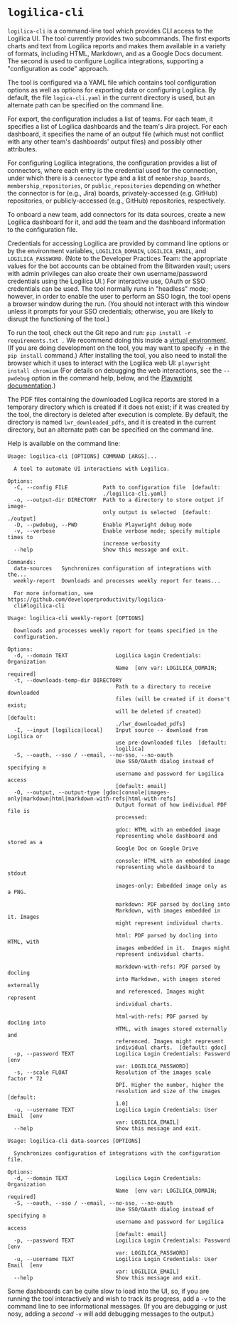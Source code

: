 # `logilica-cli`

`logilica-cli` is a command-line tool which provides CLI access to the Logilica
UI.  The tool currently provides two subcommands.  The first exports charts and
text from Logilica reports and makes them available in a variety of formats,
including HTML, Markdown, and as a Google Docs document.  The second is used to
configure Logilica integrations, supporting a "configuration as code" approach.

The tool is configured via a YAML file which contains tool configuration
options as well as options for exporting data or configuring Logilica.  By
default, the file `logica-cli.yaml` in the current directory is used, but an
alternate path can be specified on the command line.

For export, the configuration includes a list of teams.  For each team, it
specifies a list of Logilica dashboards and the team's Jira project.  For each
dashboard, it specifies the name of an output file (which must not conflict
with any other team's dashboards' output files) and possibly other attributes.

For configuring Logilica integrations, the configuration provides a list of
connectors, where each entry is the credential used for the connection, under
which there is a `connector` type and a list of `membership_boards`,
`membership_repositories`, or `public_repositories` depending on whether the
connector is for (e.g., Jira) boards, privately-accessed (e.g. GitHub)
repositories, or publicly-accessed (e.g., GitHub) repositories, respectively.

To onboard a new team, add connectors for its data sources, create a new
Logilica dashboard for it, and add the team and the dashboard information to
the configuration file.

Credentials for accessing Logilica are provided by command line options or by
the environment variables, `LOGILICA_DOMAIN`, `LOGILICA_EMAIL`, and
`LOGILICA_PASSWORD`.  (Note to the Developer Practices Team:  the appropriate
values for the bot accounts can be obtained from the Bitwarden vault; users
with admin privileges can also create their own username/password credentials
using the Logilica UI.)  For interactive use, OAuth or SSO credentials can be
used. The tool normally runs in "headless" mode; however, in order to enable
the user to perform an SSO login, the tool opens a browser window during the
run.  (You should not interact with this window unless it prompts for your SSO
credentials; otherwise, you are likely to disrupt the functioning of the tool.)

To run the tool, check out the Git repo and run:
```pip install -r requirements.txt .```
We recommend doing this inside a [virtual environment](https://docs.python.org/3/library/venv.html).
(If you are doing development on the tool, you may want to specify `-e` in the
`pip install` command.)  After installing the tool, you also need to install
the browser which it uses to interact with the Logilica web UI:
```playwright install chromium```  (For details on debugging the web interactions,
see the `--pwdebug` option in the command help, below, and the
[Playwright documentation](https://playwright.dev/python/docs/running-tests).)

The PDF files containing the downloaded Logilica reports are stored in a
temporary directory which is created if it does not exist; if it was created by
the tool, the directory is deleted after execution is complete.  By default,
the directory is named `lwr_downloaded_pdfs`, and it is created in the current
directory, but an alternate path can be specified on the command line.

Help is available on the command line:
```text
Usage: logilica-cli [OPTIONS] COMMAND [ARGS]...

  A tool to automate UI interactions with Logilica.

Options:
  -C, --config FILE           Path to configuration file  [default:
                              ./logilica-cli.yaml]
  -o, --output-dir DIRECTORY  Path to a directory to store output if image-
                              only output is selected  [default: ./output]
  -D, --pwdebug, --PWD        Enable Playwright debug mode
  -v, --verbose               Enable verbose mode; specify multiple times to
                              increase verbosity
  --help                      Show this message and exit.

Commands:
  data-sources   Synchronizes configuration of integrations with the...
  weekly-report  Downloads and processes weekly report for teams...

  For more information, see https://github.com/developerproductivity/logilica-
  cli#logilica-cli

```

```text
Usage: logilica-cli weekly-report [OPTIONS]

  Downloads and processes weekly report for teams specified in the
  configuration.

Options:
  -d, --domain TEXT               Logilica Login Credentials: Organization
                                  Name  [env var: LOGILICA_DOMAIN; required]
  -t, --downloads-temp-dir DIRECTORY
                                  Path to a directory to receive downloaded
                                  files (will be created if it doesn't exist;
                                  will be deleted if created)  [default:
                                  ./lwr_downloaded_pdfs]
  -I, --input [logilica|local]    Input source -- download from Logilica or
                                  use pre-downloaded files  [default:
                                  logilica]
  -S, --oauth, --sso / --email, --no-sso, --no-oauth
                                  Use SSO/OAuth dialog instead of specifying a
                                  username and password for Logilica access
                                  [default: email]
  -O, --output, --output-type [gdoc|console|images-only|markdown|html|markdown-with-refs|html-with-refs]
                                  Output format of how individual PDF file is
                                  processed:

                                  gdoc: HTML with an embedded image
                                  representing whole dashboard and stored as a
                                  Google Doc on Google Drive

                                  console: HTML with an embedded image
                                  representing whole dashboard to stdout

                                  images-only: Embedded image only as a PNG.

                                  markdown: PDF parsed by docling into
                                  Markdown, with images embedded in it. Images
                                  might represent individual charts.

                                  html: PDF parsed by docling into HTML, with
                                  images embedded in it.  Images might
                                  represent individual charts.

                                  markdown-with-refs: PDF parsed by docling
                                  into Markdown, with images stored externally
                                  and referenced. Images might represent
                                  individual charts.

                                  html-with-refs: PDF parsed by docling into
                                  HTML, with images stored externally and
                                  referenced. Images might represent
                                  individual charts.  [default: gdoc]
  -p, --password TEXT             Logilica Login Credentials: Password  [env
                                  var: LOGILICA_PASSWORD]
  -s, --scale FLOAT               Resolution of the images scale factor * 72
                                  DPI. Higher the number, higher the
                                  resolution and size of the images  [default:
                                  1.0]
  -u, --username TEXT             Logilica Login Credentials: User Email  [env
                                  var: LOGILICA_EMAIL]
  --help                          Show this message and exit.
```

```text
Usage: logilica-cli data-sources [OPTIONS]

  Synchronizes configuration of integrations with the configuration file.

Options:
  -d, --domain TEXT               Logilica Login Credentials: Organization
                                  Name  [env var: LOGILICA_DOMAIN; required]
  -S, --oauth, --sso / --email, --no-sso, --no-oauth
                                  Use SSO/OAuth dialog instead of specifying a
                                  username and password for Logilica access
                                  [default: email]
  -p, --password TEXT             Logilica Login Credentials: Password  [env
                                  var: LOGILICA_PASSWORD]
  -u, --username TEXT             Logilica Login Credentials: User Email  [env
                                  var: LOGILICA_EMAIL]
  --help                          Show this message and exit.
```
Some dashboards can be quite slow to load into the UI, so, if you are running
the tool interactively and wish to track its progress, add a `-v` to the command
line to see informational messages.  (If you are debugging or just nosy, adding
a _second_ `-v` will add debugging messages to the output.)
